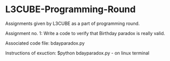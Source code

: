 # L3CUBE-Programming-Round
Assignments given by L3CUBE as a part of programming round.


Assignment no. 1:
Write a code to verify that Birthday paradox is really valid.

Associated code file: bdayparadox.py

Instructions of exuction:
$python bdayparadox.py - on linux terminal
